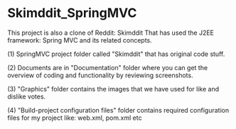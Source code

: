 # Skimddit_SpringMVC
This project is also a clone of Reddit: Skimddit That has used the J2EE framework: Spring MVC and its related concepts. 

(1) SpringMVC project folder called "Skimddit" that has original code stuff.

(2) Documents are in "Documentation" folder where you can get the overview of coding and functionality by reviewing screenshots.

(3) "Graphics" folder contains the images that we have used for like and dislike votes.

(4) "Build-project configuration files" folder contains required configuration files for my project like: web.xml, pom.xml etc
